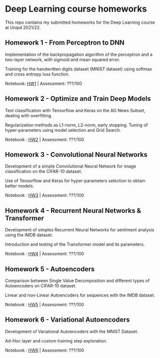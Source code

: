 # Deep Learning course homeworks
This repo contains my submitted homeworks for the Deep Learning course at Unipd 2021/22.

## Homework 1 - From Perceptron to DNN
Implementation of the backpropagation algorithm of the perceptron and a two-layer network, with sigmoid and mean squared error.

Training for the handwritten digits dataset (MNIST dataset) using softmax and cross entropy loss function.

Notebook: [HW1](https://github.com/stefanobinotto/Deep-Learning/blob/main/HW1.ipynb) | Assessment: ???/100

## Homework 2 - Optimize and Train Deep Models

Text classification with Tensorflow and Keras on the AG News Subset, dealing with overfitting.

Regularization methods as L1-norm, L2-norm, early stopping. Tuning of hyper-parameters using model selection and Grid Search.

Notebook : [HW2](https://github.com/stefanobinotto/Deep-Learning/blob/main/HW2.ipynb) | Assessment: ???/100

## Homework 3 - Convolutional Neural Networks

Development of a simple Convolutional Neural Network for image classification on the CIFAR-10 dataset.

Use of Tensorflow and Keras for hyper-parameters selection to obtain better models.

Notebook : [HW3](https://github.com/stefanobinotto/Deep-Learning/blob/main/HW3.ipynb) | Assessment: ???/100

## Homework 4 - Recurrent Neural Networks & Transformer

Development of simples Recurrent Neural Networks for sentiment analysis using the IMDB dataset.

Introduction and testing of the Transformer model and its parameters.

Notebook : [HW4](https://github.com/stefanobinotto/Deep-Learning/blob/main/HW4.ipynb) | Assessment: ???/100

## Homework 5 - Autoencoders

Comparison between Single Value Decomposition and different types of Autoencoders on CIFAR-10 dataset.

Linear and non-Linear Autoencoders for sequences with the IMDB dataset.

Notebook : [HW5](https://github.com/stefanobinotto/Deep-Learning/blob/main/HW5.ipynb) | Assessment: ???/100

## Homework 6 - Variational Autoencoders

Development of Variational Autoencoders with the MNIST Dataset.

Ad-Hoc layer and custom training step exploration.

Notebook : [HW6](https://github.com/stefanobinotto/Deep-Learning/blob/main/HW6.ipynb) | Assessment: ???/100
